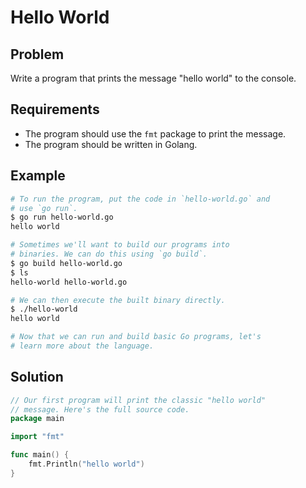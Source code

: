 # Hello World

## Problem

Write a program that prints the message "hello world" to the console.

## Requirements

- The program should use the `fmt` package to print the message.
- The program should be written in Golang.

## Example

```sh
# To run the program, put the code in `hello-world.go` and
# use `go run`.
$ go run hello-world.go
hello world

# Sometimes we'll want to build our programs into
# binaries. We can do this using `go build`.
$ go build hello-world.go
$ ls
hello-world hello-world.go

# We can then execute the built binary directly.
$ ./hello-world
hello world

# Now that we can run and build basic Go programs, let's
# learn more about the language.
```

## Solution

```go
// Our first program will print the classic "hello world"
// message. Here's the full source code.
package main

import "fmt"

func main() {
	fmt.Println("hello world")
}

```
